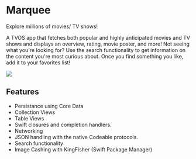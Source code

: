 # Marquee
Explore millions of movies/ TV shows!

A TVOS app that fetches both popular and highly anticipated movies and TV shows and displays an overview, rating, movie poster, and more! Not seeing what you're looking for? Use the search functionality to get information on the content you're most curious about. Once you find something you like, add it to your favorites list!

![](https://github.com/JoshuaBayless/Marquee/blob/main/Marquee.gif)

## Features

* Persistance using Core Data
* Collection Views
* Table Views
* Swift closures and completion handlers.
* Networking
* JSON handling with the native Codeable protocols.
* Search functionality
* Image Cashing with KingFisher (Swift Package Manager)





